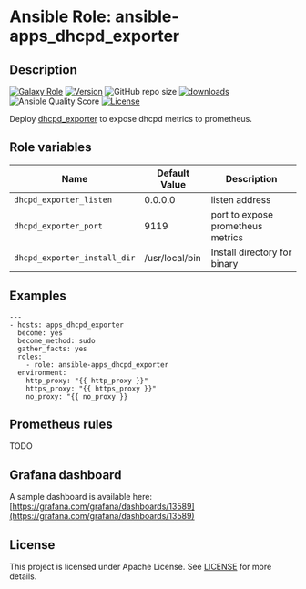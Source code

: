 # Ansible Role: ansible-apps_dhcpd_exporter

## Description

[![Galaxy Role](https://img.shields.io/badge/galaxy-apps_dhcpd_exporter-purple?style=flat)](https://galaxy.ansible.com/lotusnoir/apps_dhcpd_exporter)
[![Version](https://img.shields.io/github/release/lotusnoir/ansible-apps_dhcpd_exporter.svg)](https://github.com/lotusnoir/ansible-apps_dhcpd_exporter/releases/latest)
![GitHub repo size](https://img.shields.io/github/repo-size/lotusnoir/ansible-apps_dhcpd_exporter?color=orange&style=flat)
[![downloads](https://img.shields.io/ansible/role/d/52300)](https://galaxy.ansible.com/lotusnoir/apps_dhcpd_exporter)
![Ansible Quality Score](https://img.shields.io/ansible/quality/52300)
[![License](https://img.shields.io/badge/license-Apache--2.0-brightgreen?style=flat)](https://opensource.org/licenses/Apache-2.0)


Deploy [dhcpd_exporter](https://github.com/atonkyra/dhcp-stats-prometheus) to expose dhcpd metrics to prometheus.

## Role variables

| Name                         | Default Value  | Description                        |
| ---------------------------- | -------------- | -----------------------------------|
| `dhcpd_exporter_listen`      | 0.0.0.0        | listen address |
| `dhcpd_exporter_port`        | 9119           | port to expose prometheus metrics |
| `dhcpd_exporter_install_dir` | /usr/local/bin | Install directory for binary |

## Examples

	---
	- hosts: apps_dhcpd_exporter
	  become: yes
	  become_method: sudo
	  gather_facts: yes
	  roles:
	    - role: ansible-apps_dhcpd_exporter
	  environment: 
	    http_proxy: "{{ http_proxy }}"
	    https_proxy: "{{ https_proxy }}"
	    no_proxy: "{{ no_proxy }}

## Prometheus rules

TODO

## Grafana dashboard

A sample dashboard is available here: [https://grafana.com/grafana/dashboards/13589](https://grafana.com/grafana/dashboards/13589)

## License

This project is licensed under Apache License. See [LICENSE](/LICENSE) for more details.
